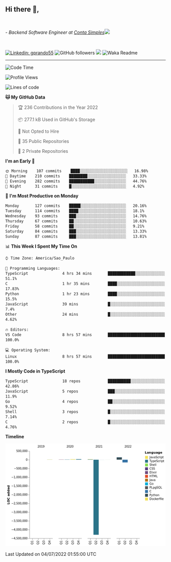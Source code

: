 <h2>Hi there  👋,</h2> </br>

<p><em>- Backend Software Engineer at <a href="https://contasimples.com">Conta Simples</a><img src="https://media.giphy.com/media/WUlplcMpOCEmTGBtBW/giphy.gif" width="30"> 
</em></p></br>


[![Linkedin: gprando55](https://img.shields.io/badge/-gprando55-blue?style=flat-square&logo=Linkedin&logoColor=white&link=https://www.linkedin.com/in/gprando55/)](https://www.linkedin.com/in/gprando55)
![GitHub followers](https://img.shields.io/github/followers/gprando55?label=Follow&style=social)
![](https://visitor-badge.glitch.me/badge?page_id=gprando55.gprando55)
![Waka Readme](https://github.com/gprando55/gprando55/workflows/Waka%20Readme/badge.svg)

---
<!--START_SECTION:waka-->
![Code Time](http://img.shields.io/badge/Code%20Time-0%20secs-blue)

![Profile Views](http://img.shields.io/badge/Profile%20Views-0-blue)

![Lines of code](https://img.shields.io/badge/From%20Hello%20World%20I%27ve%20Written--4%20Million%20lines%20of%20code-blue)

**🐱 My GitHub Data** 

> 🏆 236 Contributions in the Year 2022
 > 
> 📦 277.1 kB Used in GitHub's Storage 
 > 
> 🚫 Not Opted to Hire
 > 
> 📜 35 Public Repositories 
 > 
> 🔑 2 Private Repositories  
 > 
**I'm an Early 🐤** 

```text
🌞 Morning    107 commits    ████░░░░░░░░░░░░░░░░░░░░░   16.98% 
🌆 Daytime    210 commits    ████████░░░░░░░░░░░░░░░░░   33.33% 
🌃 Evening    282 commits    ███████████░░░░░░░░░░░░░░   44.76% 
🌙 Night      31 commits     █░░░░░░░░░░░░░░░░░░░░░░░░   4.92%

```
📅 **I'm Most Productive on Monday** 

```text
Monday       127 commits    █████░░░░░░░░░░░░░░░░░░░░   20.16% 
Tuesday      114 commits    ████░░░░░░░░░░░░░░░░░░░░░   18.1% 
Wednesday    93 commits     ███░░░░░░░░░░░░░░░░░░░░░░   14.76% 
Thursday     67 commits     ██░░░░░░░░░░░░░░░░░░░░░░░   10.63% 
Friday       58 commits     ██░░░░░░░░░░░░░░░░░░░░░░░   9.21% 
Saturday     84 commits     ███░░░░░░░░░░░░░░░░░░░░░░   13.33% 
Sunday       87 commits     ███░░░░░░░░░░░░░░░░░░░░░░   13.81%

```


📊 **This Week I Spent My Time On** 

```text
⌚︎ Time Zone: America/Sao_Paulo

💬 Programming Languages: 
TypeScript               4 hrs 34 mins       ████████████░░░░░░░░░░░░░   51.1% 
C                        1 hr 35 mins        ████░░░░░░░░░░░░░░░░░░░░░   17.83% 
Python                   1 hr 23 mins        ████░░░░░░░░░░░░░░░░░░░░░   15.5% 
JavaScript               39 mins             █░░░░░░░░░░░░░░░░░░░░░░░░   7.4% 
Other                    24 mins             █░░░░░░░░░░░░░░░░░░░░░░░░   4.62%

🔥 Editors: 
VS Code                  8 hrs 57 mins       █████████████████████████   100.0%

💻 Operating System: 
Linux                    8 hrs 57 mins       █████████████████████████   100.0%

```

**I Mostly Code in TypeScript** 

```text
TypeScript               18 repos            ██████████░░░░░░░░░░░░░░░   42.86% 
JavaScript               5 repos             ███░░░░░░░░░░░░░░░░░░░░░░   11.9% 
Go                       4 repos             ██░░░░░░░░░░░░░░░░░░░░░░░   9.52% 
Shell                    3 repos             █░░░░░░░░░░░░░░░░░░░░░░░░   7.14% 
C                        2 repos             █░░░░░░░░░░░░░░░░░░░░░░░░   4.76%

```


**Timeline**

![Chart not found](https://raw.githubusercontent.com/gprando55/gprando55/master/charts/bar_graph.png) 


 Last Updated on 04/07/2022 01:55:00 UTC
<!--END_SECTION:waka-->
